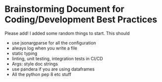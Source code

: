 # Brainstorming Document for Coding/Development Best Practices
Please add! I added some random things to start. This should

- use jsonargparse for all the configuration
- always log when you write a file
- static typing
- linting, unit testing, integration tests in CI/CD
- Args: style doc strings
- use pandera if you are using dataframes
- All the python pep 8 etc stuff
